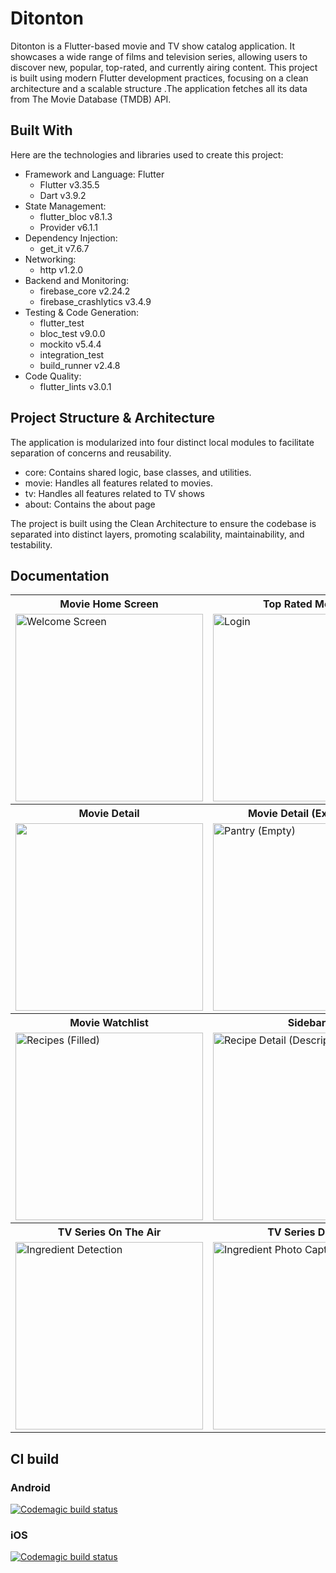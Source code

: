 # Ditonton

Ditonton is a Flutter-based movie and TV show catalog application. It showcases a wide range of films and television series, allowing users to discover new, popular, top-rated, and currently airing content. This project is built using modern Flutter development practices, focusing on a clean architecture and a scalable structure .The application fetches all its data from The Movie Database (TMDB) API.

## Built With

Here are the technologies and libraries used to create this project:
- Framework and Language: Flutter
  - Flutter v3.35.5
  - Dart v3.9.2
- State Management: 
  - flutter_bloc v8.1.3
  - Provider v6.1.1
- Dependency Injection:
  - get_it v7.6.7
- Networking:
  - http v1.2.0
- Backend and Monitoring:
  - firebase_core v2.24.2
  - firebase_crashlytics v3.4.9
- Testing & Code Generation:
  - flutter_test 
  - bloc_test v9.0.0
  - mockito v5.4.4
  - integration_test 
  - build_runner v2.4.8
- Code Quality:
  - flutter_lints v3.0.1

## Project Structure & Architecture
The application is modularized into four distinct local modules to facilitate separation of concerns and reusability.
- core: Contains shared logic, base classes, and utilities.
- movie: Handles all features related to movies.
- tv: Handles all features related to TV shows
- about: Contains the about page

The project is built using the Clean Architecture to ensure the codebase is separated into distinct layers, promoting scalability, maintainability, and testability.

## Documentation

<table>
  <tr align="center">
    <th>Movie Home Screen</th>
    <th>Top Rated Movies</th>
    <th>Movie Search</th>
  </tr>
  <tr>
    <td><img src="https://github.com/user-attachments/assets/53fd7106-4e3b-4b89-a284-424a6d7eec62" alt="Welcome Screen" width="300"></td>
    <td><img src="https://github.com/user-attachments/assets/cd492626-92fe-41ba-91fb-ff751e45a3a8" alt="Login" width="300"></td>
    <td><img src="https://github.com/user-attachments/assets/10f03789-13e7-4944-a61a-48c6db64cd6e" alt="Register" width="300"></td>
  </tr>
    <tr align="center">
    <th>Movie Detail</th>
    <th>Movie Detail (Extended)</th>
    <th>Movie Added to Watchlist</th>
  </tr>
  <tr>
    <td><img src="https://github.com/user-attachments/assets/eeb607ed-cc71-41f8-a365-bf654fb2c77a" width="300"></td>
    <td><img src="https://github.com/user-attachments/assets/1ec6da0a-9f91-4ea3-a951-2b1f9144c931" alt="Pantry (Empty)" width="300"></td>
    <td><img src="https://github.com/user-attachments/assets/9c1d86a6-1732-4116-a2d7-c6ad55ef1b33" alt="Pantry (Filled)" width="300"></td>
  </tr>
    </tr>
    <tr align="center">
    <th>Movie Watchlist</th>
    <th>Sidebar</th>
    <th>TV Home Screen</th>
  </tr>
  <tr>
    <td><img src="https://github.com/user-attachments/assets/ff95e0c3-421c-4cb1-a78f-5e74022d9fbf" alt="Recipes (Filled)" width="300"></td>
    <td><img src="https://github.com/user-attachments/assets/8f41eece-7ea0-40e5-9c0c-76adf463b775" alt="Recipe Detail (Description)" width="300"></td>
    <td><img src="https://github.com/user-attachments/assets/e2ea2832-2681-48a3-898b-8b03311c1fbb" alt="Recipe Detail (Ingredients)" width="300"></td>
  </tr>
  </tr>
    <tr align="center">
    <th>TV Series On The Air</th>
    <th>TV Series Detail</th>
    <th>TV Series Detail (Extended)</th>
  </tr>
  <tr>
    <td><img src="https://github.com/user-attachments/assets/4caa77fd-8e41-4011-8136-ac04c97b73ca" alt="Ingredient Detection" width="300"></td>
    <td><img src="https://github.com/user-attachments/assets/f0b59d1f-721b-4c0b-87b6-5f8edff1fc07" alt="Ingredient Photo Capture" width="300"></td>
    <td><img src="https://github.com/user-attachments/assets/c42552bc-67ee-44cf-a48f-e9a6a4cc9c2b" alt="Ingredient Detected" width="300"></td>
  </tr>
</table>


## CI build

### Android
[![Codemagic build status](https://api.codemagic.io/apps/65b49d75096b83ab0fc8d71c/android-workflow/status_badge.svg)](https://codemagic.io/apps/65b49d75096b83ab0fc8d71c/android-workflow/latest_build)

### iOS
[![Codemagic build status](https://api.codemagic.io/apps/65b49d75096b83ab0fc8d71c/ios-workflow/status_badge.svg)](https://codemagic.io/apps/65b49d75096b83ab0fc8d71c/ios-workflow/latest_build)

